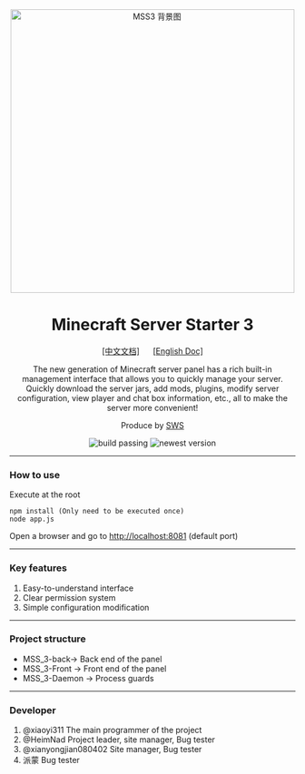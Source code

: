 <div align="center">
    <img src="https://pic1.afdiancdn.com/user/768222b86fe811eb90b752540025c377/common/e600f5865d9bb7392060408a8d0adb46_w1911_h996_s236.jpg?imageView2/1/w/3000/h/800" alt="MSS3 背景图" width="500">
    <h1>Minecraft Server Starter 3</h1>
    <a href="./README.md">[中文文档]</a>&nbsp&nbsp&nbsp&nbsp&nbsp&nbsp<a href="./README_EN.md">[English Doc]</a>
    <p>The new generation of Minecraft server panel has a rich built-in management interface that allows you to quickly manage your server. Quickly download the server jars, add mods, plugins, modify server configuration, view player and chat box information, etc., all to make the server more convenient!</p>
    <p>Produce by <a href="https://skyworldstudio.top">SWS</a></p>
    <img src="https://img.shields.io/badge/build-passing-brightgreen" alt="build passing">
    <img src="https://img.shields.io/github/v/release/SkyWorldStudio/MSS_3-Web-Production?include_prereleases" alt="newest version">
</div>

---

### How to use

Execute at the root
```
npm install (Only need to be executed once)
node app.js
```
Open a browser and go to <http://localhost:8081> (default port)

---

### Key features
1. Easy-to-understand interface
2. Clear permission system
3. Simple configuration modification


---

### Project structure
- MSS_3-back-> Back end of the panel
- MSS_3-Front -> Front end of the panel
- MSS_3-Daemon -> Process guards

---

### Developer
1. @xiaoyi311 The main programmer of the project
2. @HeimNad Project leader, site manager, Bug tester
3. @xianyongjian080402 Site manager, Bug tester
4. 派蒙 Bug tester
